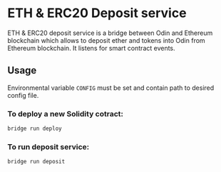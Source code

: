 # ETH & ERC20 Deposit service
ETH & ERC20 deposit service is a bridge between Odin and Ethereum blockchain which allows
to deposit ether and tokens into Odin from Ethereum blockchain. It listens for smart contract events.

## Usage

Environmental variable `CONFIG` must be set and contain path to desired config file.

### To deploy a new Solidity cotract:

```bash
bridge run deploy
```

### To run deposit service:
```bash
bridge run deposit
```
